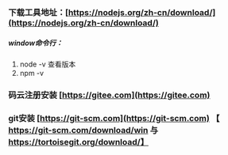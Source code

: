 ### 下载工具地址：[https://nodejs.org/zh-cn/download/](https://nodejs.org/zh-cn/download/)

##### window命令行：

1. node -v 查看版本
2. npm -v

### 码云注册安装 [https://gitee.com](https://gitee.com)

### git安装 [https://git-scm.com](https://git-scm.com) 【 https://git-scm.com/download/win 与 https://tortoisegit.org/download/】




